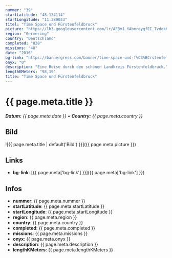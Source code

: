 ```yaml
---
nummer: "39"
startLatitude: "48.134114"
startLongitude: "11.389033"
titel: "Time Space und Fürstenfeldbruck"
picture: "https://lh3.googleusercontent.com/lr/AFBm1_YAbmreygfEI_TvdokKhc3P0JabPmgK9uP3tsgkonCdcrjCOG3fbbHWc0pI40WLUCKLb4D-cgk-2UtWX-AAWbNo3lIqjUE-mk4JMiZlpq09WrbP9s0VbahTSg76PTSdwTedegjHLN2fAZchSZTjMMGMS6mqfWy5XaLCnEayaIgI7cR6JY9QWgyyBdkL5ldQL2XQeMn9wfA2i9qyDX3Pmz1AitrtYOJ12xaa4Qyds6ISrNYfzgPW1fz2v1OG_PCCMxwydcbpypKi0m2uKZsjq8RbMbKXzF6uMrSZe-4ny46P4EL5YOLSkIrtnFegW8iNtXtzOqyXBBV0YItL-_OzaM-GLKzx0xxDi3gZKmRADL2UBVr_RO6BKHLcUa2dV9C7EX1nPkkH7NwqZxNImtkvoSQqeo7hlRfSbywt-RKdoUjNnUUmVjTv1jasPkON62h0q23T2QloVbWg9fbwGy08idsib6jYDDf-u_6gA1b1mHHEyWxcnZ6Izj45ZtPtF3VsIPEVy819jVb-0Oa5tv7oTWZkmJua3xdMMpq_FAZPtF7vn-zdCtYaRHGMdT9NTzHQlaEC6-Eyrb2SymW_JHyPW0iAE9e2_pxGEfCHwAQ4tS7PJbuRCNn38TpvmKrI8EFq5DliiK2iG5urgQEPc-lSvmKSIW23UfGyw21hFjeqnU_VAXNWgQ0mHGlPPYC5JNiVsejMPFfsYRc9tXjgoM0anJBP7clfAa4_sz9bipDmY8uqKHAkO8lTZ6rY2Og9pV8CG0McLRQlwkxYD980qUL958Ddg1vMdnkyleUIrhjim1fNbFE0t7m4kvH6m6YRadyn0ea9CbyX9qLaChmeJYsU6TIEb1qE1WcCxCmo"
region: "Germering"
country: "Deutschland"
completed: "828"
missions: "48"
date: "2016"
bg-link: "https://bannergress.com/banner/time-space-und-f%C3%BCrstenfeldbruck-7a7f"
onyx: "0"
description: "Eine Reise durch den schönen Landkreis Fürstenfeldbruck."
lengthKMeters: "98,19"
title: "Time Space und Fürstenfeldbruck"
---
```


# {{ page.meta.title }}
_**Datum:** {{ page.meta.date }} • **Country:** {{ page.meta.country }}_

## Bild
![{{ page.meta.title | default('Bild') }}]({{ page.meta.picture }})

## Links
- **bg-link**: [{{ page.meta['bg-link'] }}]({{ page.meta['bg-link'] }})

## Infos
- **nummer**: {{ page.meta.nummer }}
- **startLatitude**: {{ page.meta.startLatitude }}
- **startLongitude**: {{ page.meta.startLongitude }}
- **region**: {{ page.meta.region }}
- **country**: {{ page.meta.country }}
- **completed**: {{ page.meta.completed }}
- **missions**: {{ page.meta.missions }}
- **onyx**: {{ page.meta.onyx }}
- **description**: {{ page.meta.description }}
- **lengthKMeters**: {{ page.meta.lengthKMeters }}

